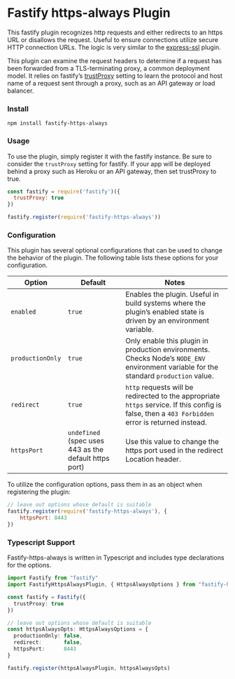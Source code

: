 # Fastify https-always Plugin
This fastify plugin recognizes http requests and either redirects to an https URL or disallows the request. Useful to ensure connections utilize secure HTTP connection URLs. The logic is very similar to the [express-ssl](https://github.com/jclem/express-ssl) plugin.

This plugin can examine the request headers to determine if a request has been forwarded from a TLS-terminating proxy, a common deployment model. It relies on fastify’s [trustProxy](https://www.fastify.io/docs/latest/Reference/Server/#trustproxy) setting to learn the protocol and host name of a request sent through a proxy, such as an API gateway or load balancer.

### Install

```shell
npm install fastify-https-always
```

### Usage
To use the plugin, simply register it with the fastify instance. Be sure to consider the `trustProxy` setting for fastify. If your app will be deployed behind a proxy such as Heroku or an API gateway, then set trustProxy to true.

```js
const fastify = require('fastify')({
  trustProxy: true
})

fastify.register(require('fastify-https-always'))
```

### Configuration

This plugin has several optional configurations that can be used to change the behavior of the plugin. The following table lists these options for your configuration.

| Option           | Default                                               | Notes                                                                                                                                             |
|------------------|-------------------------------------------------------|---------------------------------------------------------------------------------------------------------------------------------------------------|
| `enabled`        | `true`                                                | Enables the plugin. Useful in build systems where the plugin’s enabled state is driven by an environment variable.                                |
| `productionOnly` | `true`                                                | Only enable this plugin in production environments. Checks Node’s `NODE_ENV` environment variable for the standard `production` value.            |
| `redirect`       | `true`                                                | `http` requests will be redirected to the appropriate `https` service. If this config is false, then a `403 Forbidden` error is returned instead. |
| `httpsPort`      | `undefined` (spec uses 443 as the default https port) | Use this value to change the https port used in the redirect Location header.                                                                     |

To utilize the configuration options, pass them in as an object when registering the plugin:

```js
// leave out options whose default is suitable
fastify.register(require('fastify-https-always'), {
    httpsPort: 8443
})
```

### Typescript Support

Fastify-https-always is written in Typescript and includes type declarations for the options.

```typescript
import Fastify from "fastify"
import FastifyHttpsAlwaysPlugin, { HttpsAlwaysOptions } from "fastify-https-always"

const fastify = Fastify({
  trustProxy: true
})

// leave out options whose default is suitable
const httpsAlwaysOpts: HttpsAlwaysOptions = {
  productionOnly: false,
  redirect:       false,
  httpsPort:      8443
}

fastify.register(httpsAlwaysPlugin, httpsAlwaysOpts)
```
